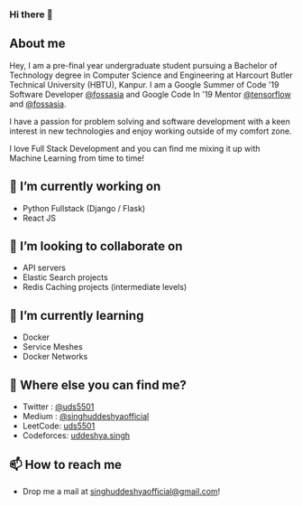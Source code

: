 ### Hi there 👋

## About me
Hey, I am a pre-final year undergraduate student pursuing a Bachelor of Technology degree in Computer Science and Engineering at Harcourt Butler Technical University (HBTU), Kanpur. I am a Google Summer of Code '19 Software Developer [@fossasia](https://github.com/fossasia) and Google Code In '19 Mentor [@tensorflow](https://github.com/tensorflow) and [@fossasia](https://github.com/fossasia).

I have a passion for problem solving and software development with a keen interest in new technologies and enjoy working outside of my comfort zone.

I love Full Stack Development and you can find me mixing it up with Machine Learning from time to time!

## 🔭 I’m currently working on
- Python Fullstack (Django / Flask)
- React JS

## 👯 I’m looking to collaborate on
- API servers
- Elastic Search projects
- Redis Caching projects (intermediate levels)

## 🌱 I’m currently learning
- Docker
- Service Meshes
- Docker Networks

## 🤔 Where else you can find me?
- Twitter : [@uds5501](https://twitter.com/uds5501)
- Medium : [@singhuddeshyaofficial](https://medium.com/@singhuddeshyaofficial)
- LeetCode: [uds5501](https://leetcode.com/uds5501/)
- Codeforces: [uddeshya.singh](https://codeforces.com/profile/uddeshya.singh)

## 📫 How to reach me
- Drop me a mail at singhuddeshyaofficial@gmail.com!

<!--
**uds5501/uds5501** is a ✨ _special_ ✨ repository because its `README.md` (this file) appears on your GitHub profile.

Here are some ideas to get you started:

- 🔭 I’m currently working on ...
- 🌱 I’m currently learning ...
- 👯 I’m looking to collaborate on ...
- 🤔 I’m looking for help with ...
- 💬 Ask me about ...
- 📫 How to reach me: ...
- 😄 Pronouns: ...
- ⚡ Fun fact: ...
-->

